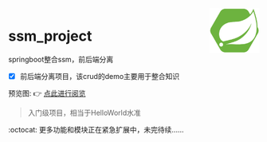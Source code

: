 <img align="right" alt="Spring Initializr" src="/img/spring-initializr.svg" width="100">

# ssm_project
springboot整合ssm，前后端分离

- [x] 前后端分离项目，该crud的demo主要用于整合知识

预览图: :point_right: [点此进行阅览](https://github.com/lengyue1024/ssm_project/tree/main/img)

> 入门级项目，相当于HelloWorld水准

:octocat: 更多功能和模块正在紧急扩展中，未完待续......